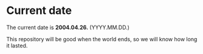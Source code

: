 # Current date

The current date is **2004.04.26.** (YYYY.MM.DD.)

This repository will be good when the world ends, so we will know how long it lasted.